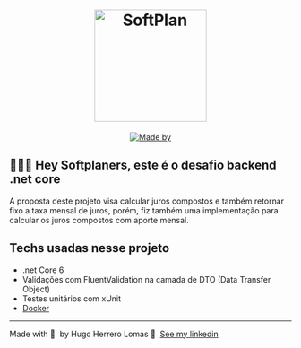 <h1 align="center">
	<img alt="SoftPlan" src="https://www.softplan.com.br/wp-content/themes/softplan-2019/imagens/logo_versao_positiva.svg" width="200px" />
</h1>

<p align="center">
	<a href="https://www.linkedin.com/in/hugo-herrero-lomas-744767b5/" target="_blank" rel="noopener noreferrer"><img alt="Made by" src="https://img.shields.io/badge/made%20by-Hugo%20Herrero%20Lomas-%235C5CFF"></a>
</p>

## 👨🏻‍💻 Hey Softplaners, este é o desafio backend .net core

A proposta deste projeto visa calcular juros compostos e também retornar fixo a taxa mensal de juros,
porém, fiz também uma implementação para calcular os juros compostos com aporte mensal.

## Techs usadas nesse projeto

- .net Core 6
- Validações com FluentValidation na camada de DTO (Data Transfer Object)
- Testes unitários com xUnit
- [Docker](https://hub.docker.com/repository/docker/hugoherrero/repo-backend-finance)

---

Made with 💜 &nbsp;by Hugo Herrero Lomas 👋 &nbsp;[See my linkedin](https://www.linkedin.com/in/hugo-herrero-lomas-744767b5/)
